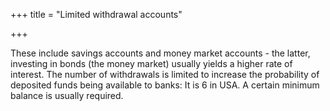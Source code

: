 +++
title = "Limited withdrawal accounts"

+++

These include savings accounts and money market accounts - the latter, investing in bonds (the money market) usually yields a higher rate of interest. The number of withdrawals is limited to increase the probability of deposited funds being available to banks: It is 6 in USA. A certain minimum balance is usually required.
